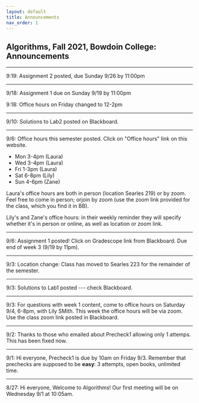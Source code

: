 ```yaml
---
layout: default 
title: Announcements
nav_order: 1
---
```




## Algorithms,  Fall 2021, Bowdoin College: Announcements 




***

9:19: Assignment 2 posted, due Sunday 9/26 by 11:00pm 

***

9/18: Assignment 1 due on Sunday 9/19 by 11:00pm

9:18: Office hours on Friday changed to 12-2pm 

***

9/10: Solutions to Lab2 posted on Blackboard.

***

9/6: Office hours this semester posted.  Click on "Office hours" link on this website.  
* Mon 3-4pm (Laura)
* Wed 3-4pm (Laura)
* Fri 1-3pm  (Laura)
* Sat 6-8pm (Lily)
* Sun 4-6pm (Zane)


Laura's office hours are both in person (location Searles 219)  or by zoom. Feel free to come in person; orjoin by zoom (use the zoom link provided for the class, which you find it in BB).

Lily's and Zane's office hours: in their weekly reminder they will  specify whether it's in person or online, as well as location or zoom link.


***

9/6:  Assignment 1 posted! Click on Gradescope link from Blackboard.  Due end of week 3 (9/19 by 11pm). 


***

9/3: Location change:   Class has moved to Searles 223 for the remainder of the semester. 

***

9/3:  Solutions to Lab1 posted --- check Blackboard. 

***

9/3:  For questions with week 1 content, come to office hours on Saturday 9/4, 6-8pm, with Lily SMith. This week the office hours will be via zoom.  Use the class zoom link posted in Blackboard. 

***

9/2: Thanks to those who emailed about Precheck1 allowing only 1 attemps. This has been fixed now. 

***

9/1:  Hi everyone, Precheck1 is due by 10am on Friday 9/3. Remember that prechecks are supposed to be __easy__: 3 attempts, open books, unlimited time. 

***

8/27:  Hi everyone, Welcome to Algorithms! Our first meeting will be on Wednesday 9/1 at 10:05am. 
